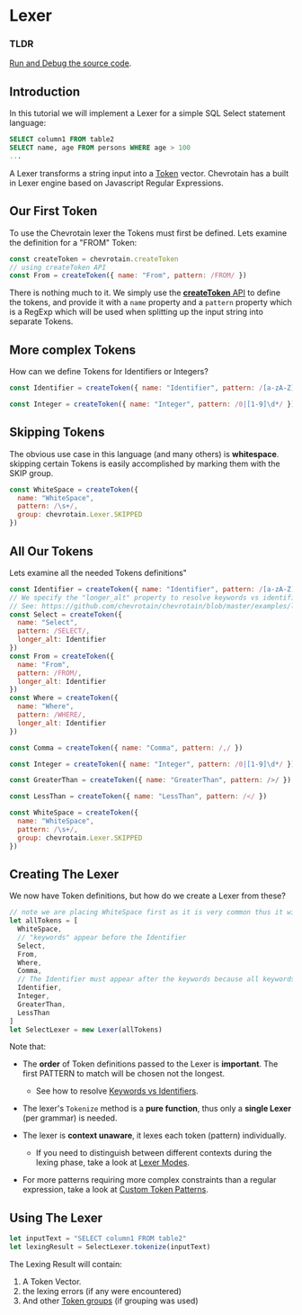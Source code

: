 # Lexer

### TLDR

[Run and Debug the source code](https://github.com/chevrotain/chevrotain/tree/master/examples/tutorial/step1_lexing).

## Introduction

In this tutorial we will implement a Lexer for a simple SQL Select statement language:

```sql
SELECT column1 FROM table2
SELECT name, age FROM persons WHERE age > 100
...
```

A Lexer transforms a string input into a [Token](https://chevrotain.io/documentation/10_4_1/interfaces/IToken.html) vector.
Chevrotain has a built in Lexer engine based on Javascript Regular Expressions.

## Our First Token

To use the Chevrotain lexer the Tokens must first be defined.
Lets examine the definition for a "FROM" Token:

```javascript
const createToken = chevrotain.createToken
// using createToken API
const From = createToken({ name: "From", pattern: /FROM/ })
```

There is nothing much to it. We simply use the [**createToken** API](https://chevrotain.io/documentation/10_4_1/modules.html#createToken)
to define the tokens, and provide it with a `name` property and a `pattern` property which is a RegExp which will be used when splitting up the input string
into separate Tokens.

## More complex Tokens

How can we define Tokens for Identifiers or Integers?

```javascript
const Identifier = createToken({ name: "Identifier", pattern: /[a-zA-Z]\w*/ })

const Integer = createToken({ name: "Integer", pattern: /0|[1-9]\d*/ })
```

## Skipping Tokens

The obvious use case in this language (and many others) is **whitespace**. skipping certain Tokens is easily
accomplished by marking them with the SKIP group.

```javascript
const WhiteSpace = createToken({
  name: "WhiteSpace",
  pattern: /\s+/,
  group: chevrotain.Lexer.SKIPPED
})
```

## All Our Tokens

Lets examine all the needed Tokens definitions"

```javascript
const Identifier = createToken({ name: "Identifier", pattern: /[a-zA-Z]\w*/ })
// We specify the "longer_alt" property to resolve keywords vs identifiers ambiguity.
// See: https://github.com/chevrotain/chevrotain/blob/master/examples/lexer/keywords_vs_identifiers/keywords_vs_identifiers.js
const Select = createToken({
  name: "Select",
  pattern: /SELECT/,
  longer_alt: Identifier
})
const From = createToken({
  name: "From",
  pattern: /FROM/,
  longer_alt: Identifier
})
const Where = createToken({
  name: "Where",
  pattern: /WHERE/,
  longer_alt: Identifier
})

const Comma = createToken({ name: "Comma", pattern: /,/ })

const Integer = createToken({ name: "Integer", pattern: /0|[1-9]\d*/ })

const GreaterThan = createToken({ name: "GreaterThan", pattern: />/ })

const LessThan = createToken({ name: "LessThan", pattern: /</ })

const WhiteSpace = createToken({
  name: "WhiteSpace",
  pattern: /\s+/,
  group: chevrotain.Lexer.SKIPPED
})
```

## Creating The Lexer

We now have Token definitions, but how do we create a Lexer from these?

```javascript
// note we are placing WhiteSpace first as it is very common thus it will speed up the lexer.
let allTokens = [
  WhiteSpace,
  // "keywords" appear before the Identifier
  Select,
  From,
  Where,
  Comma,
  // The Identifier must appear after the keywords because all keywords are valid identifiers.
  Identifier,
  Integer,
  GreaterThan,
  LessThan
]
let SelectLexer = new Lexer(allTokens)
```

Note that:

- The **order** of Token definitions passed to the Lexer is **important**.
  The first PATTERN to match will be chosen not the longest.

  - See how to resolve [Keywords vs Identifiers](https://github.com/chevrotain/chevrotain/blob/master/examples/lexer/keywords_vs_identifiers/keywords_vs_identifiers.js).

- The lexer's `Tokenize` method is a **pure function**, thus only a **single Lexer** (per grammar) is needed.

- The lexer is **context unaware**, it lexes each token (pattern) individually.

  - If you need to distinguish between different contexts during the lexing phase, take a look at [Lexer Modes](../features/lexer_modes.md).

- For more patterns requiring more complex constraints than a regular expression, take a look at [Custom Token Patterns](../features/custom_token_patterns.md).

## Using The Lexer

```javascript
let inputText = "SELECT column1 FROM table2"
let lexingResult = SelectLexer.tokenize(inputText)
```

The Lexing Result will contain:

1.  A Token Vector.
2.  the lexing errors (if any were encountered)
3.  And other [Token groups](https://github.com/chevrotain/chevrotain/blob/master/examples/lexer/token_groups/token_groups.js) (if grouping was used)
